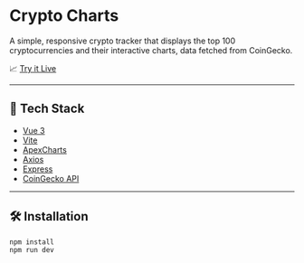# Crypto Charts

A simple, responsive crypto tracker that displays the top 100 cryptocurrencies and their interactive charts, data fetched from CoinGecko.

📈 [Try it Live](https://crypto-36b3e.web.app/)

---

## 🚀 Tech Stack  
- [Vue 3](https://vuejs.org/)  
- [Vite](https://vitejs.dev/)  
- [ApexCharts](https://apexcharts.com/docs/vue-charts/)  
- [Axios](https://axios-http.com/)  
- [Express](https://expressjs.com/)  
- [CoinGecko API](https://www.coingecko.com/en/api)

---

## 🛠️ Installation

```bash
npm install
npm run dev
```
